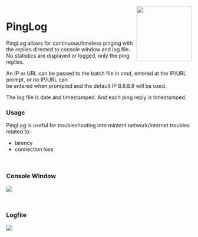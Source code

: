 
<img src="https://i.imgur.com/Oy6whpE.png" width="150" align="right">

# PingLog



PingLog allows for continuous/timeless pinging with the replies directed to console window and log file. No statistics are displayed or logged, only the ping replies. 

An IP or URL can be passed to the batch file in cmd, entered at the IP/URL prompt, or no IP/URL can <br>
be entered when prompted and the default IP 8.8.8.8 will be used. 

The log file is date and timestamped. And each ping reply is timestamped. 

### Usage

PingLog is useful for troubleshooting intermintent network/internet troubles related to:
 * latency
 * connection loss
 
 &nbsp;

### Console Window

<img src="https://i.imgur.com/33g5115.png">

&nbsp;

### Logfile 

<img src="https://i.imgur.com/Cj7VpUQ.png">





